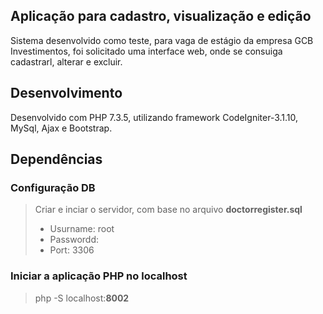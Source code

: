 ## Aplicação para cadastro, visualização e edição

Sistema desenvolvido como teste, para vaga de estágio da empresa GCB Investimentos, foi solicitado uma interface web, onde se consuiga cadastrarl, alterar e excluir.

  

## Desenvolvimento

Desenvolvido com PHP 7.3.5, utilizando framework CodeIgniter-3.1.10, MySql, Ajax e Bootstrap.

  
  

## Dependências
### Configuração DB

>Criar e inciar o servidor, com base no arquivo **doctorregister.sql**
>- Usurname: root
>- Passwordd:
>- Port: 3306

  

### Iniciar a aplicação PHP no localhost

>php -S localhost:**8002**
